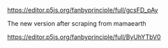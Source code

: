 https://editor.p5js.org/fanbyprinciple/full/gcsFD_pAy

The new version after scraping from mamaearth

https://editor.p5js.org/fanbyprinciple/full/ByUhYTbV0


